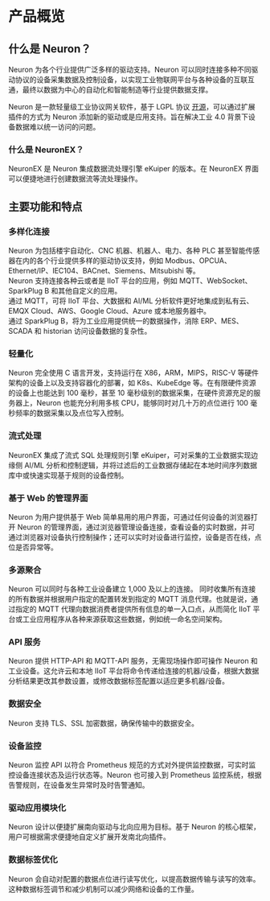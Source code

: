 # 产品概览

## 什么是 Neuron？

Neuron 为各个行业提供广泛多样的驱动支持。Neuron 可以同时连接多种不同驱动协议的设备采集数据及控制设备，以实现工业物联网平台与各种设备的互联互通，最终以数据为中心的自动化和智能制造等行业提供数据支撑。

Neuron 是一款轻量级工业协议网关软件，基于 LGPL 协议 [开源](https://github.com/emqx/neuron)，可以通过扩展插件的方式为 Neuron 添加新的驱动或是应用支持。旨在解决工业 4.0 背景下设备数据难以统一访问的问题。

### 什么是 NeuronEX？

NeuronEX 是 Neuron 集成数据流处理引擎 eKuiper 的版本。在 NeuronEX 界面可以便捷地进行创建数据流等流处理操作。

## 主要功能和特点

### 多样化连接

Neuron 为包括楼宇自动化、CNC 机器、机器人、电力、各种 PLC 甚至智能传感器在内的各个行业提供多样的驱动协议支持，例如 Modbus、OPCUA、Ethernet/IP、IEC104、BACnet、Siemens、Mitsubishi 等。</br>
Neuron 支持连接各种云或者是 IIoT 平台的应用，例如 MQTT、WebSocket、SparkPlug B 和其他自定义的应用。</br>
通过 MQTT，可将 IIoT 平台、大数据和 AI/ML 分析软件更好地集成到私有云、EMQX Cloud、AWS、Google Cloud、Azure 或本地服务器中。</br>
通过 SparkPlug B，将为工业应用提供统一的数据操作，消除 ERP、MES、SCADA 和 historian 访问设备数据的复杂性。

### 轻量化

Neuron 完全使用 C 语言开发，支持运行在 X86，ARM，MIPS，RISC-V 等硬件架构的设备上以及支持容器化的部署，如 K8s、KubeEdge 等。在有限硬件资源的设备上也能达到 100 毫秒，甚至 10 毫秒级别的数据采集，在硬件资源充足的服务器上，Neuron 也能充分利用多核 CPU，能够同时对几十万的点位进行 100 毫秒频率的数据采集以及点位写入控制。

### 流式处理

NeuronEX 集成了流式 SQL 处理规则引擎 eKuiper，可对采集的工业数据实现边缘侧 AI/ML 分析和控制逻辑，并将过滤后的工业数据存储起在本地时间序列数据库中或快速实现基于规则的设备控制。

### 基于 Web 的管理界面

Neuron 为用户提供基于 Web 简单易用的用户界面，可通过任何设备的浏览器打开 Neuron 的管理界面，通过浏览器管理设备连接，查看设备的实时数据，并可通过浏览器对设备执行控制操作；还可以实时对设备进行监控，设备是否在线，点位是否异常等。 

### 多源聚合

Neuron 可以同时与各种工业设备建立 1,000 及以上的连接。 同时收集所有连接的所有数据并根据用户指定的配置转发到指定的 MQTT 消息代理。也就是说，通过指定的 MQTT 代理向数据消费者提供所有信息的单一入口点，从而简化 IIoT 平台或工业应用程序从各种来源获取这些数据，例如统一命名空间架构。

### API 服务

Neuron 提供 HTTP-API 和 MQTT-API 服务，无需现场操作即可操作 Neuron 和工业设备。这允许云和本地 IIoT 平台将命令传递给连接的机器/设备，根据大数据分析结果更改其参数设置，或修改数据标签配置以适应更多机器/设备。

### 数据安全

Neuron 支持 TLS、SSL 加密数据，确保传输中的数据安全。

### 设备监控

Neuron 监控 API 以符合 Prometheus 规范的方式对外提供监控数据，可实时监控设备连接状态及运行状态等。Neuron 也可接入到 Prometheus 监控系统，根据告警规则，在设备发生异常时及时告警通知。

### 驱动应用模块化

Neuron 设计以便捷扩展南向驱动与北向应用为目标。基于 Neuron 的核心框架，用户可根据需求便捷地自定义扩展开发南北向插件。

### 数据标签优化

Neuron 会自动对配置的数据点位进行读写优化，以提高数据传输与读写的效率。这种数据标签调节和减少机制可以减少网络和设备的工作量。
